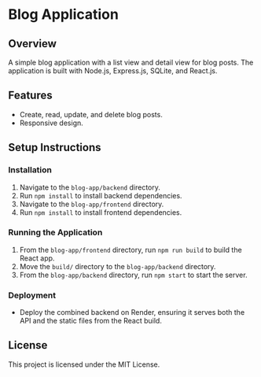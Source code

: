 # Blog Application

## Overview
A simple blog application with a list view and detail view for blog posts. The application is built with Node.js, Express.js, SQLite, and React.js.

## Features
- Create, read, update, and delete blog posts.
- Responsive design.

## Setup Instructions

### Installation
1. Navigate to the `blog-app/backend` directory.
2. Run `npm install` to install backend dependencies.
3. Navigate to the `blog-app/frontend` directory.
4. Run `npm install` to install frontend dependencies.

### Running the Application
1. From the `blog-app/frontend` directory, run `npm run build` to build the React app.
2. Move the `build/` directory to the `blog-app/backend` directory.
3. From the `blog-app/backend` directory, run `npm start` to start the server.

### Deployment
- Deploy the combined backend on Render, ensuring it serves both the API and the static files from the React build.

## License
This project is licensed under the MIT License.
